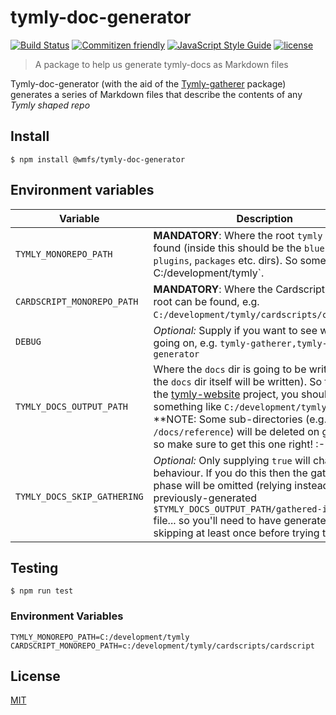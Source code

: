 # tymly-doc-generator

[![Build Status](https://travis-ci.com/wmfs/tymly-doc-generator.svg?token=nmm9if9qp6sBNJ5PjroH&branch=master)](https://travis-ci.com/wmfs/safe-and-well-blueprint)
[![Commitizen friendly](https://img.shields.io/badge/commitizen-friendly-brightgreen.svg)](http://commitizen.github.io/cz-cli/)
[![JavaScript Style Guide](https://img.shields.io/badge/code_style-standard-brightgreen.svg)](https://standardjs.com)
[![license](https://img.shields.io/github/license/mashape/apistatus.svg)](https://github.com/wmfs/tymly-doc-generator/LICENSE)


> A package to help us generate tymly-docs as Markdown files

Tymly-doc-generator (with the aid of the [Tymly-gatherer](https://github.com/wmfs/tymly-gatherer) package) generates a series of Markdown files that describe the contents of any _Tymly shaped repo_


## Install
```
$ npm install @wmfs/tymly-doc-generator
```

## Environment variables

| Variable                    | Description |
| --------                    | ----------- |
| `TYMLY_MONOREPO_PATH`       |	**MANDATORY**: Where the root `tymly` dir can be found (inside this should be the `blueprints`, `plugins`, `packages` etc. dirs). So something like C:/development/tymly`. |
| `CARDSCRIPT_MONOREPO_PATH`  |	**MANDATORY**: Where the Cardscript monorepo root can be found, e.g. `C:/development/tymly/cardscripts/cardscript`. |
| `DEBUG`	                  | *Optional:* Supply if you want to see what's going on, e.g. `tymly-gatherer,tymly-doc-generator` |
| `TYMLY_DOCS_OUTPUT_PATH`    |	Where the `docs` dir is going to be written (note the `docs` dir itself will be written). So to target the [tymly-website](https://github.com/wmfs/tymly-website) project, you should set it to something like `C:/development/tymly-website`. **NOTE: Some sub-directories (e.g. `/docs/reference`) will be deleted on generation, so make sure to get this one right! :-) |
| `TYMLY_DOCS_SKIP_GATHERING` |	*Optional:* Only supplying `true` will change behaviour. If you do this then the gathering phase will be omitted (relying instead on a previously-generated `$TYMLY_DOCS_OUTPUT_PATH/gathered-info.json` file... so you'll need to have generated with no skipping at least once before trying this.) |

## Testing
```
$ npm run test
```

### Environment Variables
```
TYMLY_MONOREPO_PATH=C:/development/tymly
CARDSCRIPT_MONOREPO_PATH=c:/development/tymly/cardscripts/cardscript
```


## <a name='license'></a>License
[MIT](https://github.com/wmfs/tymly/packages/tymly-doc-generator/blob/master/LICENSE)
